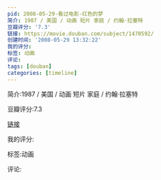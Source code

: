 ```yaml
---
pid: 2008-05-29-看过电影-红色的梦
简介: 1987 / 美国 / 动画 短片 家庭 / 约翰·拉塞特
豆瓣评分: '7.3'
链接: https://movie.douban.com/subject/1470592/
创建时间: '2008-05-29 13:32:22'
我的评分:
标签: 动画
评论:
tags: [douban]
categories: [timeline]
---
```

简介:1987 / 美国 / 动画 短片 家庭 / 约翰·拉塞特

豆瓣评分:7.3

[链接](https://movie.douban.com/subject/1470592/)

我的评分:

标签:动画

评论:

